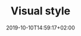 ---
title: "Visual style"
date: 2019-10-10T14:59:17+02:00
lastmod: 2019-10-10T14:59:17+02:00
draft: false
weight: 2
---
